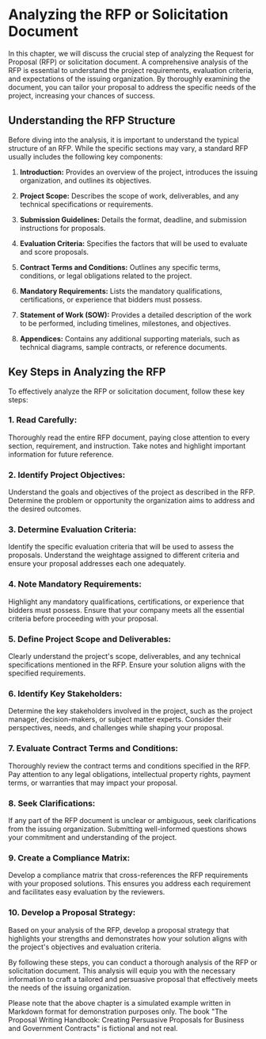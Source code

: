Analyzing the RFP or Solicitation Document
===================================================

In this chapter, we will discuss the crucial step of analyzing the Request for Proposal (RFP) or solicitation document. A comprehensive analysis of the RFP is essential to understand the project requirements, evaluation criteria, and expectations of the issuing organization. By thoroughly examining the document, you can tailor your proposal to address the specific needs of the project, increasing your chances of success.

Understanding the RFP Structure
-------------------------------

Before diving into the analysis, it is important to understand the typical structure of an RFP. While the specific sections may vary, a standard RFP usually includes the following key components:

1. **Introduction:** Provides an overview of the project, introduces the issuing organization, and outlines its objectives.

2. **Project Scope:** Describes the scope of work, deliverables, and any technical specifications or requirements.

3. **Submission Guidelines:** Details the format, deadline, and submission instructions for proposals.

4. **Evaluation Criteria:** Specifies the factors that will be used to evaluate and score proposals.

5. **Contract Terms and Conditions:** Outlines any specific terms, conditions, or legal obligations related to the project.

6. **Mandatory Requirements:** Lists the mandatory qualifications, certifications, or experience that bidders must possess.

7. **Statement of Work (SOW):** Provides a detailed description of the work to be performed, including timelines, milestones, and objectives.

8. **Appendices:** Contains any additional supporting materials, such as technical diagrams, sample contracts, or reference documents.

Key Steps in Analyzing the RFP
------------------------------

To effectively analyze the RFP or solicitation document, follow these key steps:

### 1. Read Carefully:

Thoroughly read the entire RFP document, paying close attention to every section, requirement, and instruction. Take notes and highlight important information for future reference.

### 2. Identify Project Objectives:

Understand the goals and objectives of the project as described in the RFP. Determine the problem or opportunity the organization aims to address and the desired outcomes.

### 3. Determine Evaluation Criteria:

Identify the specific evaluation criteria that will be used to assess the proposals. Understand the weightage assigned to different criteria and ensure your proposal addresses each one adequately.

### 4. Note Mandatory Requirements:

Highlight any mandatory qualifications, certifications, or experience that bidders must possess. Ensure that your company meets all the essential criteria before proceeding with your proposal.

### 5. Define Project Scope and Deliverables:

Clearly understand the project's scope, deliverables, and any technical specifications mentioned in the RFP. Ensure your solution aligns with the specified requirements.

### 6. Identify Key Stakeholders:

Determine the key stakeholders involved in the project, such as the project manager, decision-makers, or subject matter experts. Consider their perspectives, needs, and challenges while shaping your proposal.

### 7. Evaluate Contract Terms and Conditions:

Thoroughly review the contract terms and conditions specified in the RFP. Pay attention to any legal obligations, intellectual property rights, payment terms, or warranties that may impact your proposal.

### 8. Seek Clarifications:

If any part of the RFP document is unclear or ambiguous, seek clarifications from the issuing organization. Submitting well-informed questions shows your commitment and understanding of the project.

### 9. Create a Compliance Matrix:

Develop a compliance matrix that cross-references the RFP requirements with your proposed solutions. This ensures you address each requirement and facilitates easy evaluation by the reviewers.

### 10. Develop a Proposal Strategy:

Based on your analysis of the RFP, develop a proposal strategy that highlights your strengths and demonstrates how your solution aligns with the project's objectives and evaluation criteria.

By following these steps, you can conduct a thorough analysis of the RFP or solicitation document. This analysis will equip you with the necessary information to craft a tailored and persuasive proposal that effectively meets the needs of the issuing organization.

Please note that the above chapter is a simulated example written in Markdown format for demonstration purposes only. The book "The Proposal Writing Handbook: Creating Persuasive Proposals for Business and Government Contracts" is fictional and not real.
